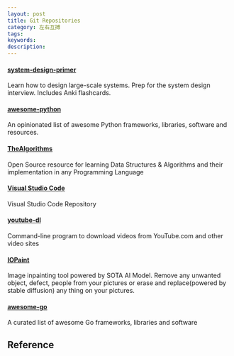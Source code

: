 ```yaml
---
layout: post
title: Git Repositories
category: 左右互搏
tags: 
keywords: 
description: 
---
```


#### [system-design-primer](https://github.com/donnemartin/system-design-primer)

Learn how to design large-scale systems. Prep for the system design interview. Includes Anki flashcards.

#### [awesome-python](https://github.com/vinta/awesome-python)

An opinionated list of awesome Python frameworks, libraries, software and resources.

#### [TheAlgorithms](https://github.com/TheAlgorithms)

Open Source resource for learning Data Structures & Algorithms and their implementation in any Programming Language

#### [Visual Studio Code](https://github.com/microsoft/vscode)

Visual Studio Code Repository

#### [youtube-dl](https://github.com/ytdl-org/youtube-dl)

Command-line program to download videos from YouTube.com and other video sites

#### [IOPaint](https://github.com/Sanster/IOPaint)

Image inpainting tool powered by SOTA AI Model. Remove any unwanted object, defect, people from your pictures or erase and replace(powered by stable diffusion) any thing on your pictures.

#### [awesome-go](https://github.com/avelino/awesome-go)

A curated list of awesome Go frameworks, libraries and software



## Reference

